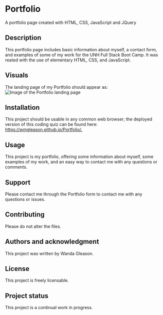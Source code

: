 # Portfolio

A portfolio page created with HTML, CSS, JavaScript and JQuery

<h2>Description</h2>
This portfolio page includes basic information about myself, a contact form, and examples of some of my work for the UNH Full Stack Boot Camp. It was reated with the use of elementary HTML, CSS, and JavaScript.

<h2>Visuals</h2>

The landing page of my Portfolio should appear as:
![Image of the Portfolio landing page](https://wmgleason.github.io/Portfolio/Assets/Images/portfoliolandingpage.png)

<h2>Installation</h2>

This project should be usable in any common web browser; the deployed version of this coding quiz can be found here: <https://wmgleason.github.io/Portfolio/.>

<h2>Usage</h2>
This project is my portfolio, offering some information about myself, some examples of my work, and an easy way to contact me with any questions or comments. 

<h2>Support</h2>

Please contact me through the Portfolio form to contact me with any questions or issues. 

<h2>Contributing</h2>

Please do not alter the files.

<h2>Authors and acknowledgment</h2>

This project was written by Wanda Gleason.

<h2>License</h2>

This project is freely licensable.

<h2>Project status</h2>
This project is a continual work in progress.
